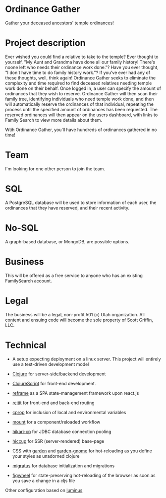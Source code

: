 # Ordinance Gather

Gather your deceased ancestors' temple ordinances!

# Project description

Ever wished you could find a relative to take to the temple? Ever thought to yourself, "My Aunt and Grandma have done all our family history! There's noone left who needs their ordinance work done."? Have you ever thought, "I don't have time to do family history work."? If you've ever had any of these thoughts, well, think again! Ordinance Gather seeks to eliminate the complexity and time required to find deceased relatives needing temple work done on their behalf. Once logged in, a user can specify the amount of ordinances that they wish to reserve. Ordinance Gather will then scan their family tree, identifying individuals who need temple work done, and then will automatically reserve the ordinances of that individual, repeating the process until the specified amount of ordinances has been requested. The reserved ordinances will then appear on the users dashboard, with links to Family Search to view more details about them. 

Wtih Ordinance Gather, you'll have hundreds of ordinances gathered in no time!

# Team

I'm looking for one other person to join the team.

# SQL

A PostgreSQL database will be used to store information of each user, the ordinances that they have reserved, and their recent activity.

# No-SQL
A graph-based database, or MongoDB, are possible options.

# Business
This will be offered as a free service to anyone who has an existing FamilySearch account. 

# Legal
The business will be a legal, non-profit 501 (c) Utah organization. All content and ensuing code will become the sole property of Scott Griffin, LLC.

# Technical
- A setup expecting deployment on a linux server. This project will entirely use a test-driven development model

- [Clojure](https://clojure.org/) for server-side/backend development
- [ClojureScript](https://clojurescript.org/) for front-end development.
- [reframe](https://github.com/Day8/re-frame) as a SPA state-management framework upon react.js
- [reitit](https://github.com/metosin/reitit) for front-end and back-end routing
- [cprop](https://github.com/tolitius/cprop/blob/master/README.md) for inclusion of local and environmental variables
- [mount](https://github.com/tolitius/mount) for a component/reloaded workflow
- [hikari-cp](https://github.com/tomekw/hikari-cp) for JDBC database connection pooling 
- [hiccup](https://github.com/weavejester/hiccup) for SSR (server-rendered) base-page
- CSS with [garden](https://github.com/noprompt/garden) and [garden-gnome](https://github.com/Otann/garden-gnome) for hot-reloading as you define your styles as unadorned clojure
- [migratus](https://github.com/yogthos/migratus) for database initialization and migrations
- [figwheel](https://github.com/bhauman/lein-figwheel) for state-preserving hot-reloading of the browser as soon as you save a change in a cljs file

Other configuration based on [luminus](http://www.luminusweb.net/)
